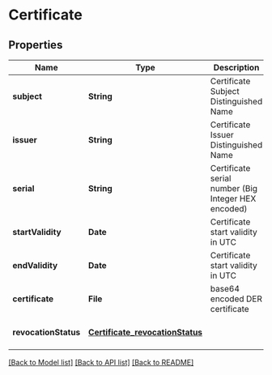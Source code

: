 # Certificate
## Properties

| Name | Type | Description | Notes |
|------------ | ------------- | ------------- | -------------|
| **subject** | **String** | Certificate Subject Distinguished Name | [default to null] |
| **issuer** | **String** | Certificate Issuer Distinguished Name | [default to null] |
| **serial** | **String** | Certificate serial number (Big Integer HEX encoded) | [default to null] |
| **startValidity** | **Date** | Certificate start validity in UTC | [default to null] |
| **endValidity** | **Date** | Certificate start validity in UTC | [default to null] |
| **certificate** | **File** | base64 encoded DER certificate | [default to null] |
| **revocationStatus** | [**Certificate_revocationStatus**](Certificate_revocationStatus.md) |  | [optional] [default to null] |

[[Back to Model list]](../README.md#documentation-for-models) [[Back to API list]](../README.md#documentation-for-api-endpoints) [[Back to README]](../README.md)


